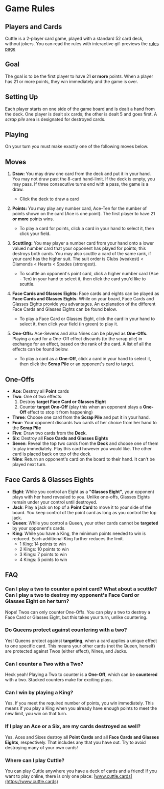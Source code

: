 # Game Rules

## Players and Cards

Cuttle is a 2-player card game, played with a standard 52 card deck, without jokers. You can read the rules with interactive gif-previews the  [rules page](https://www.cuttle.cards/#/rules)

## Goal

The goal is to be the first player to have 21 **or more** points. When a player has 21 or more points, they win immediately and the game is over.

## Setting Up

Each player starts on one side of the game board and is dealt a hand from the deck. One player is dealt six cards; the other is dealt 5 and goes first. A *scrap pile* area is designated for destroyed cards.

## Playing

On your turn you must make exactly one of the following moves below.

## Moves

1. **Draw:** You may draw one card from the deck and put it in your hand. You may not draw past the 8-card hand-limit. If the deck is empty, you may pass. If three consecutive turns end with a pass, the game is a draw.
    * Click the deck to draw a card

2. **Points:** You may play any number card, Ace-Ten for the number of points shown on the card (Ace is one point). The first player to have 21 **or more** points wins.
    * To play a card for points, click a card in your hand to select it, then click your field.

3. **Scuttling:** You may player a number card from your hand onto a lower valued number card that your opponent has played for points; this destroys both cards. You may also scuttle a card of the same rank, if your card has the higher suit. The suit order is Clubs (weakest) < Diamonds < Hearts < Spades (strongest).
    * To scuttle an opponent's point card, click a higher number card (Ace - Ten) in your hand to select it, then click the card you'd like to scuttle.

4. **Face Cards and Glasses Eights:** Face cards and eights can be played as **Face Cards and Glasses Eights**. While on your board, Face Cards and Glasses Eights provide you advantages. An explanation of the different Face Cards and Glasses Eights can be found below.
    * To play a Face Card or Glasses Eight, click the card in your hand to select it, then click your field (in green) to play it.

5. **One-Offs:** Ace-Sevens and also Nines can be played as **One-Offs**. Playing a card for a One-Off effect discards (to the scrap pile) in exchange for an effect, based on the rank of the card. A list of all the effects can be found below.
    * To play a card as a **One-Off**, click a card in your hand to select it, then click the **Scrap Pile** or an opponent's card to target.

## One-Offs

* **Ace**: Destroy all **Point** cards
* **Two**: One of two effects:
  1. Destroy **target Face Card or Glasses Eight**
  2. Counter **target One-Off** (play this when an opponent plays a **One-Off** effect to stop it from happening)
* **Three**: Choose one card from the **Scrap Pile** and put it in your hand.
* **Four**: Your opponent discards two cards of her choice from her hand to the **Scrap Pile**
* **Five**: Draw two cards from the **Deck**.
* **Six**: Destroy all **Face Cards and Glasses Eights**
* **Seven**: Reveal the top two cards from the **Deck** and choose one of them to play immediately. Play this card however you would like. The other card is placed back on top of the deck.
* **Nine**: Return an opponent's card on the board to their hand. It can't be played next turn.

## Face Cards & Glasses Eights

* **Eight**: While you control an Eight as a  **"Glasses Eight"**, your opponent plays with her hand revealed to you. Unlike one-offs, Glasses Eights remain under your control until destroyed.
* **Jack**: Play a jack on top of a **Point Card** to move it to your side of the board. You keep control of the point card as long as you control the top jack.
* **Queen**: While you control a Queen, your other cards cannot be **targeted** by your opponent's cards.
* **King**: While you have a King, the minimum points needed to win is reduced. Each additional King further reduces the limit.
  * 1 King: 14 points to win
  * 2 Kings: 10 points to win
  * 3 Kings: 7 points to win
  * 4 Kings: 5 points to win

## FAQ

### Can I play a two to counter a point card? What about a scuttle? Can I play a two to destroy my opponent's Face Card or Glasses Eight on her turn?

Nope! Twos can only counter One-Offs. You can play a two to destroy a Face Card or Glasses Eight, but this takes your turn, unlike countering.

### Do Queens protect against countering with a two?

Yes! Queens protect against **targeting**, when a card applies a unique effect to one specific card. This means your other cards (not the Queen, herself) are protected against Twos (either effect), Nines, and Jacks.

### Can I counter a Two with a Two?

Heck yeah! Playing a Two to counter is a **One-Off**, which can be **countered** with a two. Stacked counters make for exciting plays.

### Can I win by playing a King?

Yes. If you meet the required number of points, you win immediately. This means if you play a King when you already have enough points to meet the new limit, you win on that turn.

### If I play an Ace or a Six, are my cards destroyed as well?

Yes. Aces and Sixes destroy all **Point Cards** and all **Face Cards and Glasses Eights**, respectively. That includes any that you have out. Try to avoid destroying many of your own cards!

### Where can I play Cuttle?

You can play Cuttle anywhere you have a deck of cards and a friend! If you want to play online, there is only one place: [www.cuttle.cards](https://www.cuttle.cards)
